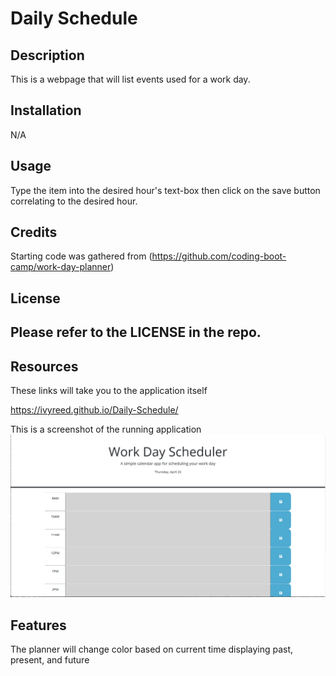 # Daily Schedule

## Description

This is a webpage that will list events used for a work day.

## Installation

N/A

## Usage

Type the item into the desired hour's text-box then click on the save button correlating to the desired hour.

## Credits

Starting code was gathered from (https://github.com/coding-boot-camp/work-day-planner)

## License

Please refer to the LICENSE in the repo.
---
## Resources
These links will take you to the application itself

https://ivyreed.github.io/Daily-Schedule/

This is a screenshot of the running application
![the display should show as follows.](./Assets/day-scheduler.png)

## Features

The planner will change color based on current time displaying past, present, and future